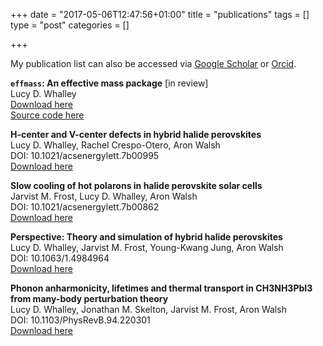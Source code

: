 +++
date = "2017-05-06T12:47:56+01:00"
title = "publications"
tags = []
type = "post"
categories = []

+++

My publication list can also be accessed via [Google Scholar](https://scholar.google.co.uk/citations?user=NPOWlz0AAAAJ&hl=en) or [Orcid](https://orcid.org/0000-0002-2992-9871).

<b> `effmass`: An effective mass package</b> [in review]</br>
Lucy D. Whalley</br>
[Download here](../papers/effmass.pdf) </br>
[Source code here](https://github.com/lucydot/effmass)

<b>H-center and V-center defects in hybrid halide perovskites</b></br>
Lucy D. Whalley, Rachel Crespo-Otero, Aron Walsh</br>
DOI: 10.1021/acsenergylett.7b00995</br>
[Download here](../papers/VH_Defects_V5.pdf)

<b>Slow cooling of hot polarons in halide perovskite solar cells</b></br>
Jarvist M. Frost, Lucy D. Whalley, Aron Walsh</br>
DOI: 10.1021/acsenergylett.7b00862 </br>
[Download here](../papers/1708_04158.pdf)

<b>Perspective: Theory and simulation of hybrid halide perovskites</b></br>
Lucy D. Whalley, Jarvist M. Frost, Young-Kwang Jung, Aron Walsh</br>
DOI: 10.1063/1.4984964 </br>
[Download here](../papers/1703_09504.pdf)

<b>Phonon anharmonicity, lifetimes and thermal transport in CH3NH3PbI3 from many-body perturbation theory</b></br>
Lucy D. Whalley, Jonathan M. Skelton, Jarvist M. Frost, Aron Walsh</br>
DOI: 10.1103/PhysRevB.94.220301 </br>
[Download here](../papers/1609_00825.pdf)








